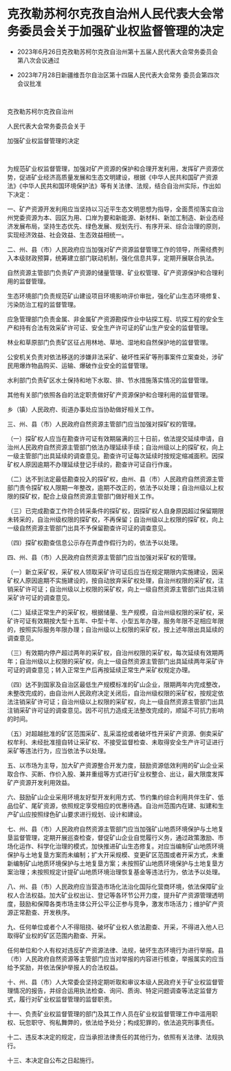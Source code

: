 # 克孜勒苏柯尔克孜自治州人民代表大会常务委员会关于加强矿业权监督管理的决定

- 2023年6月26日克孜勒苏柯尔克孜自治州第十五届人民代表大会常务委员会第八次会议通过

- 2023年7月28日新疆维吾尔自治区第十四届人民代表大会常务
  委员会第四次会议批准

<!-- INFO END -->

​

克孜勒苏柯尔克孜自治州

人民代表大会常务委员会关于

加强矿业权监督管理的决定

​

为规范矿业权监督管理，加强对矿产资源的保护和合理开发利用，发挥矿产资源优势，促进矿业经济高质量发展和生态文明建设，根据《中华人民共和国矿产资源法》《中华人民共和国环境保护法》等有关法律、法规，结合自治州实际，作出如下决定：

一、矿产资源开发利用应当坚持以习近平生态文明思想为指导，全面贯彻落实自治州党委资源为本、园区为用、口岸为要和新能源、新材料、新加工制造、新业态经济发展布局，坚持生态优先、绿色发展、规划先行、有序开采、综合治理的原则，实现经济效益、社会效益、生态效益相统一。

二、州、县（市）人民政府应当加强对矿产资源监督管理工作的领导，所需经费列入本级财政预算，统筹建立部门联动机制，强化信息共享，定期开展联合执法。

自然资源主管部门负责矿产资源的储量管理、矿业权管理、矿产资源保护和合理利用的监督管理。

生态环境部门负责规范矿山建设项目环境影响评价审批，强化矿山生态环境修复、污染防治工程的监督管理。

应急管理部门负责金属、非金属矿产资源勘探作业中钻探工程、坑探工程的安全生产和持有合法有效采矿许可证、安全生产许可证的矿山生产安全的监督管理。

林业和草原部门负责矿区征占用林地、草地、湿地和自然保护地的监督管理。

公安机关负责对依法移送的涉嫌非法采矿、破坏性采矿等刑事案件立案查处，涉矿民用爆炸物品购买、运输、爆破作业安全的监督管理。

水利部门负责矿区水土保持和地下水取、排、节水措施落实情况的监督管理。

其他有关部门依照各自的法定职责做好矿产资源保护和合理利用的监督管理。

乡（镇）人民政府、街道办事处应当协助做好相关工作。

三、州、县（市）人民政府自然资源主管部门应当加强对探矿权的管理。

（一）探矿权人应当在勘查许可证有效期届满的三十日前，依法提交延续申请，自治州人民政府自然资源主管部门依法办理延续手续；自治州级以上的探矿权，向上一级主管部门出具延续的调查意见。勘查许可证每次延续时按规定缩减面积。因探矿权人原因逾期不办理延续登记手续的，勘查许可证自行作废。

（二）达不到法定最低勘查投入的探矿权，由州、县（市）人民政府自然资源主管部门责令探矿权人限期一年整改，逾期不改正的，依法予以处理；自治州级以上权限的探矿权，配合上级自然资源主管部门做好相关工作。

（三）已完成勘查工作符合转采条件的探矿权，因探矿权人自身原因超过保留期限未转采的，自治州级权限的探矿权，不再保留；自治州级以上权限的探矿权，向上一级自然资源主管部门出具不予保留勘查许可证的调查意见。

（四）探矿权勘查信息公示存在弄虚作假行为的，依法予以处理。

四、州、县（市）人民政府自然资源主管部门应当加强对采矿权的管理。

（一）新立采矿权，采矿权人领取采矿许可证后应当在规定期限内实施建设，因采矿权人原因逾期不实施建设的，按自动放弃采矿权处理，自治州权限的采矿权，注销采矿许可证；自治州级以上权限的采矿权，向上一级自然资源主管部门出具注销采矿许可证的调查意见。

（二）延续正常生产的采矿权，根据储量、生产规模，自治州级权限的采矿权，采矿许可证有效期按大型十五年、中型十年、小型五年办理，服务年限不足相应年限的，按照实际服务年限办理；自治州级以上权限的采矿权，按上述年限出具延续的调查意见。

（三）有效期内停产超过两年的采矿权，自治州权限的采矿权，每次延续有效期两年；自治州级以上权限的采矿权，向上一级自然资源主管部门出具延续两年采矿许可证的调查意见；转入正常生产后再按延续正常生产采矿权规定办理。

（四）达不到国家及自治区最低生产规模标准的矿山企业，限期两年内完成整改，未整改完成的，由自治州人民政府决定关闭后，自治州级权限的采矿权，按规定依法注销采矿许可证；自治州级以上权限的采矿权，向上一级自然资源主管部门出具注销采矿许可证的调查意见。因不可抗力造成无法整改完成的，顺延不可抗力影响的时间。

（五）对超越批准的矿区范围采矿、乱采滥挖或者破坏性开采矿产资源、倒卖采矿权牟利、未经批准擅自转让采矿权、不接受监督检查、未取得安全生产许可证进行采矿等违法行为，应当依法予以处理。

五、以市场为主导，加大矿产资源整合开发力度，鼓励资源低效利用的矿山企业采取合作、买断、作价入股、兼并重组等方式进行矿业权整合、出让，最大限度发挥矿产资源开发利用效益。

六、鼓励矿山企业采用环境友好型开发利用方式、节约集约综合利用共伴生矿、低品位矿、尾矿资源，依照规定享受相应的优惠待遇。自治州范围内在建、拟建和生产矿山应按照绿色矿山要求进行规划、设计和建设。

七、州、县（市）人民政府自然资源主管部门应当加强矿山地质环境保护与土地复垦监督管理，定期开展巡查检查，督促矿山企业自觉履行义务，通过政策激励、市场化运作、科学化治理的模式，加快推进矿山生态修复。对应当编制矿山地质环境保护与土地复垦方案而未编制；扩大开采规模、变更矿区范围或者开采方式，未重新编制矿山地质环境保护与土地复垦方案；未按照矿山地质环境保护与土地复垦方案治理；未按照规定计提矿山地质环境治理恢复基金等违法行为，依法予以处理。

八、州、县（市）人民政府应当营造市场化法治化国际化营商环境，依法保障矿业权人合法权益。加大矿业权出让、登记等各环节公开力度，提升矿产资源管理透明度，鼓励和保障各类市场主体公开公平公正参与竞争，激发市场活力；维护矿产资源正常勘查、开发秩序。

九、任何单位或者个人不得阻挠、破坏矿业权人依法勘查、开采，不得进入他人已取得矿业权的矿区范围内勘查、开采。

任何单位和个人有权对违反矿产资源法律、法规，破坏生态环境行为进行举报。县（市）人民政府自然资源等主管部门应当对举报的内容进行核查，举报属实的应当给予奖励，并依法保护举报人的合法权益。

十、州、县（市）人大常委会坚持定期听取和审议本级人民政府关于矿业权监督管理情况的报告，并综合运用执法检查、询问、质询、特定问题调查等法定监督方式，履行对矿业权监督管理的监督职责。

十一、负责矿业权监督管理的部门及其工作人员在矿业权监督管理工作中滥用职权、玩忽职守、徇私舞弊的，依法给予处分；构成犯罪的，依法追究刑事责任。

十二、违反本决定的规定，应当承担法律责任的其他行为，依照有关法律、法规执行。

十三、本决定自公布之日起施行。
